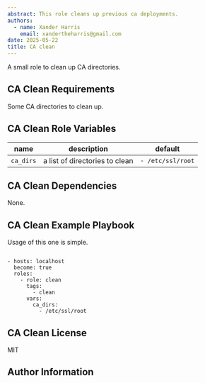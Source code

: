 ```yaml
---
abstract: This role cleans up previous ca deployments.
authors:
  - name: Xander Harris
    email: xandertheharris@gmail.com
date: 2025-05-22
title: CA clean
---
```


A small role to clean up CA directories.

## CA Clean Requirements

Some CA directories to clean up.

## CA Clean Role Variables

| name      | description                    | default           |
| --------- | ------------------------------ | ----------------- |
| `ca_dirs` | a list of directories to clean | `- /etc/ssl/root` |

## CA Clean Dependencies

None.

## CA Clean Example Playbook

Usage of this one is simple.

```{code-block} yaml

- hosts: localhost
  become: true
  roles:
    - role: clean
      tags:
        - clean
      vars:
        ca_dirs:
          - /etc/ssl/root
```

## CA Clean License

MIT

## Author Information

```{sectionauthor} Xander Harris <xandertheharris@gmail.com>

```

